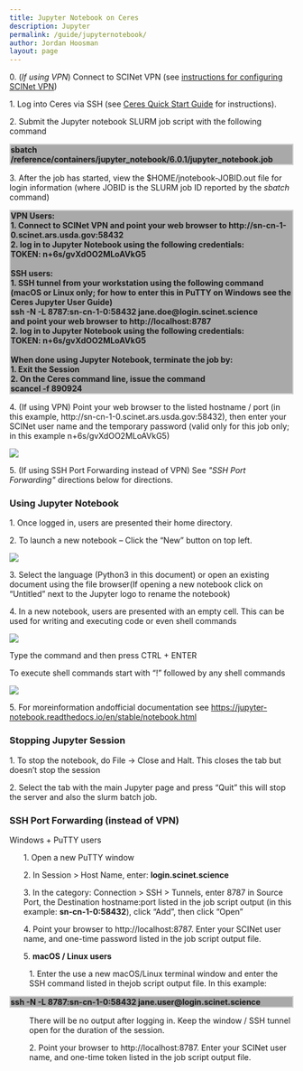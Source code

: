 ```yaml
---
title: Jupyter Notebook on Ceres
description: Jupyter
permalink: /guide/jupyternotebook/
author: Jordan Hoosman
layout: page
---
```


<style>
.gbox {
    background-color: darkgrey;
    border: 2px solid lightgrey;
	padding-top: 0;
	padding-bottom: 0;
}
.gbox p {
    font-weight: bold;
	margin: 0;
}
.tab {
	margin-left: 25px;
}
.tab2 {
	margin-left: 35px;
}
</style>

<p>0. (<i>If using VPN</i>) Connect to SCINet VPN (see <a href="">instructions for configuring SCINet VPN</a>)</p>
<p>1. Log into Ceres via SSH (see <a href="">Ceres Quick Start Guide</a> for instructions).</p>
<p>2. Submit the Jupyter notebook SLURM job script with the following command</p>
<div class="gbox"><p>sbatch /reference/containers/jupyter_notebook/6.0.1/jupyter_notebook.job</p></div>
<p>3. After the job has started, view the $HOME/jnotebook-JOBID.out file for login information (where JOBID is the SLURM job ID reported by the <i>sbatch</i> command)</p>
<div class="gbox">
    <p>VPN Users:</p>
    <p>1. Connect to SCINet VPN and point your web browser to http://sn-cn-1-0.scinet.ars.usda.gov:58432</p>
    <p>2. log in to Jupyter Notebook using the following credentials:</p>  
		<p class="tab">TOKEN: n+6s/gvXdOO2MLoAVkG5</p>
	<br>
    <p>SSH users:</p>
    <p>1. SSH tunnel from your workstation using the following command (macOS or Linux only;   for how to enter this in PuTTY on Windows see the Ceres Jupyter  User Guide)</p>   
        <p class="tab">ssh -N -L 8787:sn-cn-1-0:58432 jane.doe@login.scinet.science</p>
        <p class="tab">and point your web browser to http://localhost:8787</p>
    <p>2. log in to Jupyter Notebook using the following credentials:</p>   
        <p class="tab">TOKEN: n+6s/gvXdOO2MLoAVkG5</p>
    <br>
	<p>When done using Jupyter Notebook, terminate the job by:</p>
    <p>1. Exit the Session</p>
    <p>2. On the Ceres command line, issue the command</p>
		<p class="tab">scancel -f 890924</p>
</div>
<p>4. (If using VPN) Point your web browser to the listed hostname / port (in this example, http://sn-cn-1-0.scinet.ars.usda.gov:58432), then enter your SCINet user name and the temporary password (valid only for this job only; in this example n+6s/gvXdOO2MLoAVkG5)<p>
<img src="/assets/img/jupyternotebook1.png"/>
<p>5. (If using SSH Port Forwarding instead of VPN) See <i>"SSH Port Forwarding"</i> directions below for directions.</p>

### Using Jupyter Notebook

<p>1. Once logged in, users are presented their home directory.</p>
<p>2. To launch a new notebook – Click the “New” button on top left.</p>
<img src="/assets/img/jupyternotebook2.png"/>
<p>3. Select the language (Python3 in this document) or open an existing document using the file browser(If opening a new notebook click on “Untitled” next to the Jupyter logo to rename the notebook)</p>
<p>4. In a new notebook, users are presented with an empty cell. This can be used for writing and executing code or even shell commands</p>
<img src="/assets/img/jupyternotebook3.png"/>
<p>Type the command and then press CTRL + ENTER</p>
<p>To execute shell commands start with “!” followed by any shell commands</p>
<img src="/assets/img/jupyternotebook4.png"/>
<p>5. For moreinformation andofficial documentation see <a href="https://jupyter-notebook.readthedocs.io/en/stable/notebook.html">https://jupyter-notebook.readthedocs.io/en/stable/notebook.html</a></p>

### Stopping Jupyter Session

<p>1. To stop the notebook, do File → Close and Halt. This closes the tab but doesn’t stop the session</p>
<p>2. Select the tab with the main Jupyter page and press “Quit” this will stop the server and also the slurm batch job.</p>

### SSH Port Forwarding (instead of VPN)

Windows + PuTTY users
<p class="tab">1. Open a new PuTTY window</p>
<p class="tab">2. In Session > Host Name, enter: <b>login.scinet.science</b></p>
<p class="tab">3. In the category: Connection > SSH > Tunnels, enter 8787 in Source Port, the Destination hostname:port listed in the job script output (in this example: <b>sn-cn-1-0:58432</b>), click “Add”, then click “Open”</p>
<p class="tab">4. Point your browser to http://localhost:8787. Enter your SCINet user name, and one-time password listed in the job script output file.</p>
<p class="tab">5. <b>macOS / Linux users</b></p>
	<p class="tab2">1. Enter the use a new macOS/Linux terminal window and enter the SSH command listed in thejob script output file. In this example:</p>
<div class="gbox"><p>ssh -N -L 8787:sn-cn-1-0:58432 jane.user@login.scinet.science</p></div>
<p class="tab2">There will be no output after logging in. Keep the window / SSH tunnel open for the duration of the  session.</p>
<p class="tab2">2. Point your browser to http://localhost:8787. Enter your SCINet user name, and one-time token listed in the job script output file.</p>

